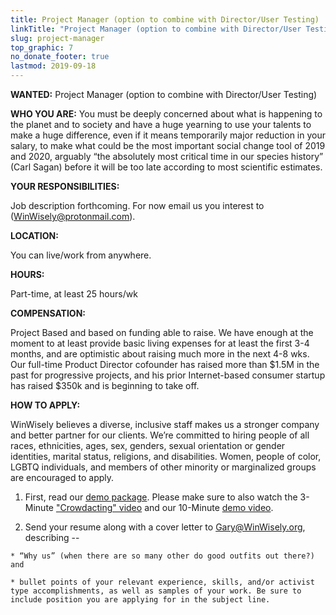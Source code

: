 ```yaml
---
title: Project Manager (option to combine with Director/User Testing)
linkTitle: "Project Manager (option to combine with Director/User Testing)"
slug: project-manager
top_graphic: 7
no_donate_footer: true
lastmod: 2019-09-18
---
```


**WANTED:** Project Manager (option to combine with Director/User Testing)

**WHO YOU ARE:** You must be deeply concerned about what is happening to the planet and to society and have a huge yearning to use your talents to make a huge difference, even if it means temporarily major reduction in your salary, to make what could be the most important social change tool of 2019 and 2020, arguably “the absolutely most critical time in our species history” (Carl Sagan)  before it will be too late according to most scientific estimates.

**YOUR RESPONSIBILITIES:**

Job description forthcoming. For now email us you interest to (WinWisely@protonmail.com).

**LOCATION:**

You can live/work from anywhere.

**HOURS:**

Part-time, at least 25 hours/wk

**COMPENSATION:**

Project Based and based on funding able to raise. We have enough at the moment to at least provide basic living expenses for at least the first 3-4 months, and are optimistic about raising much more in the next 4-8 wks. Our full-time Product Director cofounder has raised more than $1.5M in the past for progressive projects, and his prior Internet-based consumer startup has raised $350k and is beginning to take off.

**HOW TO APPLY:**

WinWisely believes a diverse, inclusive staff makes us a stronger company and better partner for our clients. We’re committed to hiring people of all races, ethnicities, ages, sex, genders, sexual orientation or gender identities, marital status, religions, and disabilities. Women, people of color, LGBTQ individuals, and members of other minority or marginalized groups are encouraged to apply.

  1. First, read our [demo package](http://bit.ly/WinWiselyPrep). Please make sure to also watch the 3-Minute ["Crowdacting" video](http://bit.ly/crowdacting) and our 10-Minute [demo video](http://bit.ly/WinWiselyZoomDemo6).

  3. Send your resume along with a cover letter to [Gary@WinWisely.org](mailto:Gary@WinWisely.org), describing --

    * “Why us” (when there are so many other do good outfits out there?) and

    * bullet points of your relevant experience, skills, and/or activist type accomplishments, as well as samples of your work. Be sure to include position you are applying for in the subject line.